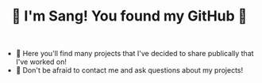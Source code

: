 
<h1 align="center">👋 I'm Sang! You found my GitHub 👋</h1>
<br>

- 🚧 Here you'll find many projects that I've decided to share publically that I've worked on!
- 📱  Don't be afraid to contact me and ask questions about my projects!

<br>
